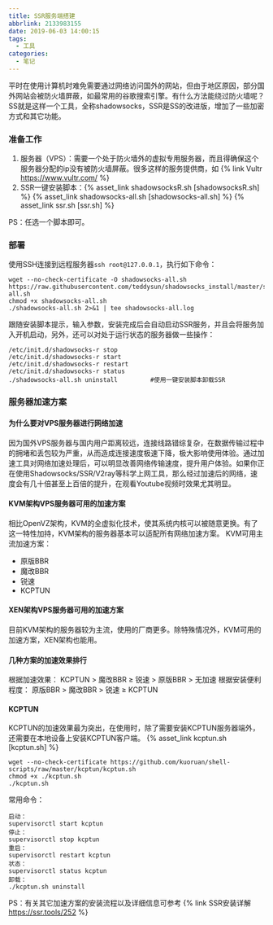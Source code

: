 ```yaml
---
title: SSR服务端搭建
abbrlink: 2133983155
date: 2019-06-03 14:00:15
tags:
  - 工具
categories:
  - 笔记
---
```

平时在使用计算机时难免需要通过网络访问国外的网站，但由于地区原因，部分国外网站会被防火墙屏蔽，如最常用的谷歌搜索引擎。有什么方法能绕过防火墙呢？SS就是这样一个工具，全称shadowsocks，SSR是SS的改进版，增加了一些加密方式和其它功能。
<!-- more -->
### 准备工作
1. 服务器（VPS）：需要一个处于防火墙外的虚拟专用服务器，而且得确保这个服务器分配的ip没有被防火墙屏蔽。很多这样的服务提供商，如 {% link Vultr https://www.vultr.com/ %}
2. SSR一键安装脚本：{% asset_link shadowsocksR.sh [shadowsocksR.sh] %} {% asset_link shadowsocks-all.sh [shadowsocks-all.sh] %} {% asset_link ssr.sh [ssr.sh] %}

PS：任选一个脚本即可。
### 部署
使用SSH连接到远程服务器`ssh root@127.0.0.1`，执行如下命令：
```
wget --no-check-certificate -O shadowsocks-all.sh https://raw.githubusercontent.com/teddysun/shadowsocks_install/master/shadowsocks-all.sh
chmod +x shadowsocks-all.sh
./shadowsocks-all.sh 2>&1 | tee shadowsocks-all.log
```
跟随安装脚本提示，输入参数，安装完成后会自动启动SSR服务，并且会将服务加入开机启动，另外，还可以对处于运行状态的服务器做一些操作：
```
/etc/init.d/shadowsocks-r stop
/etc/init.d/shadowsocks-r start
/etc/init.d/shadowsocks-r restart
/etc/init.d/shadowsocks-r status
./shadowsocks-all.sh uninstall         #使用一键安装脚本卸载SSR
```

### 服务器加速方案
#### 为什么要对VPS服务器进行网络加速
因为国外VPS服务器与国内用户距离较远，连接线路错综复杂，在数据传输过程中的拥堵和丢包较为严重，从而造成连接速度极速下降，极大影响使用体验。通过加速工具对网络加速处理后，可以明显改善网络传输速度，提升用户体验。如果你正在使用Shadowsocks/SSR/V2ray等科学上网工具，那么经过加速后的网络，速度会有几十倍甚至上百倍的提升，在观看Youtube视频时效果尤其明显。
#### KVM架构VPS服务器可用的加速方案
相比OpenVZ架构，KVM的全虚拟化技术，使其系统内核可以被随意更换。有了这一特性加持，KVM架构的服务器基本可以适配所有网络加速方案。
KVM可用主流加速方案：
- 原版BBR
- 魔改BBR
- 锐速
- KCPTUN

#### XEN架构VPS服务器可用的加速方案
目前KVM架构的服务器较为主流，使用的厂商更多。除特殊情况外，KVM可用的加速方案，XEN架构也能用。
#### 几种方案的加速效果排行
根据加速效果：
KCPTUN > 魔改BBR ≥ 锐速 > 原版BBR > 无加速
根据安装便利程度：
原版BBR > 魔改BBR > 锐速 ≥ KCPTUN
#### KCPTUN
KCPTUN的加速效果最为突出，在使用时，除了需要安装KCPTUN服务器端外，还需要在本地设备上安装KCPTUN客户端。
{% asset_link kcptun.sh [kcptun.sh] %} 
```
wget --no-check-certificate https://github.com/kuoruan/shell-scripts/raw/master/kcptun/kcptun.sh
chmod +x ./kcptun.sh
./kcptun.sh
```

常用命令：
```
启动：
supervisorctl start kcptun
停止：
supervisorctl stop kcptun
重启：
supervisorctl restart kcptun
状态：
supervisorctl status kcptun
卸载：
./kcptun.sh uninstall
```

PS：有关其它加速方案的安装流程以及详细信息可参考 {% link SSR安装详解 https://ssr.tools/252 %}